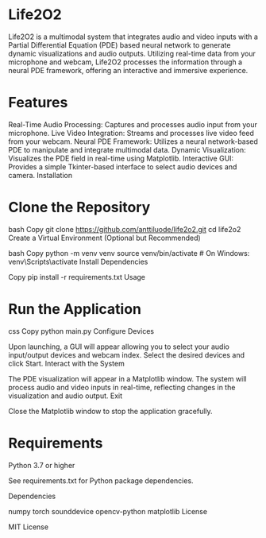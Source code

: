 # Life2O2

Life2O2 is a multimodal system that integrates audio and video inputs with a Partial Differential Equation (PDE) based neural network to generate dynamic visualizations and audio outputs. Utilizing real-time data from your microphone and webcam, Life2O2 processes the information through a neural PDE framework, offering an interactive and immersive experience.

# Features

Real-Time Audio Processing: Captures and processes audio input from your microphone.
Live Video Integration: Streams and processes live video feed from your webcam.
Neural PDE Framework: Utilizes a neural network-based PDE to manipulate and integrate multimodal data.
Dynamic Visualization: Visualizes the PDE field in real-time using Matplotlib.
Interactive GUI: Provides a simple Tkinter-based interface to select audio devices and camera.
Installation

# Clone the Repository

bash
Copy
git clone https://github.com/anttiluode/life2o2.git
cd life2o2
Create a Virtual Environment (Optional but Recommended)

bash
Copy
python -m venv venv
source venv/bin/activate  # On Windows: venv\Scripts\activate
Install Dependencies

Copy
pip install -r requirements.txt
Usage

# Run the Application

css
Copy
python main.py
Configure Devices

Upon launching, a GUI will appear allowing you to select your audio input/output devices and webcam index.
Select the desired devices and click Start.
Interact with the System

The PDE visualization will appear in a Matplotlib window.
The system will process audio and video inputs in real-time, reflecting changes in the visualization and audio output.
Exit

Close the Matplotlib window to stop the application gracefully.

# Requirements

Python 3.7 or higher

See requirements.txt for Python package dependencies.

Dependencies

numpy
torch
sounddevice
opencv-python
matplotlib
License

MIT License